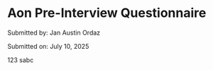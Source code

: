 # Aon Pre-Interview Questionnaire

Submitted by:
Jan Austin Ordaz

Submitted on:
July 10, 2025


123 sabc
